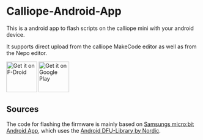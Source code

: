 # Calliope-Android-App

This is a android app to flash scripts on the calliope mini with your android device.

It supports direct upload from the calliope MakeCode editor as well as from the Nepo editor.

[<img src="https://fdroid.gitlab.io/artwork/badge/get-it-on.png"
     alt="Get it on F-Droid"
     height="80">](https://f-droid.org/packages/cc.calliope.mini/)
[<img src="https://play.google.com/intl/en_us/badges/images/generic/en-play-badge.png"
     alt="Get it on Google Play"
     height="80">](https://play.google.com/store/apps/details?id=cc.calliope.mini)

## Sources
The code for flashing the firmware is mainly based on [Samsungs micro:bit Android App](https://github.com/Samsung/microbit), which uses the [Android DFU-Library by Nordic](https://github.com/NordicSemiconductor/Android-DFU-Library).
